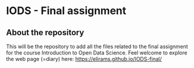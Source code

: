 # IODS - Final assignment

## About the repository

This will be the repository to add all the files related to the final assignment for the course Introduction to Open Data Science. Feel welcome to explore the web page (=diary) here: https://elirams.github.io/IODS-final/
